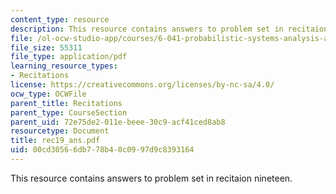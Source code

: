 ```yaml
---
content_type: resource
description: This resource contains answers to problem set in recitaion nineteen.
file: /ol-ocw-studio-app/courses/6-041-probabilistic-systems-analysis-and-applied-probability-spring-2006/00cd30566db778b40c0997d9c8393164_rec19_ans.pdf
file_size: 55311
file_type: application/pdf
learning_resource_types:
- Recitations
license: https://creativecommons.org/licenses/by-nc-sa/4.0/
ocw_type: OCWFile
parent_title: Recitations
parent_type: CourseSection
parent_uid: 72e75de2-011e-beee-30c9-acf41ced8ab8
resourcetype: Document
title: rec19_ans.pdf
uid: 00cd3056-6db7-78b4-0c09-97d9c8393164
---
```

This resource contains answers to problem set in recitaion nineteen.